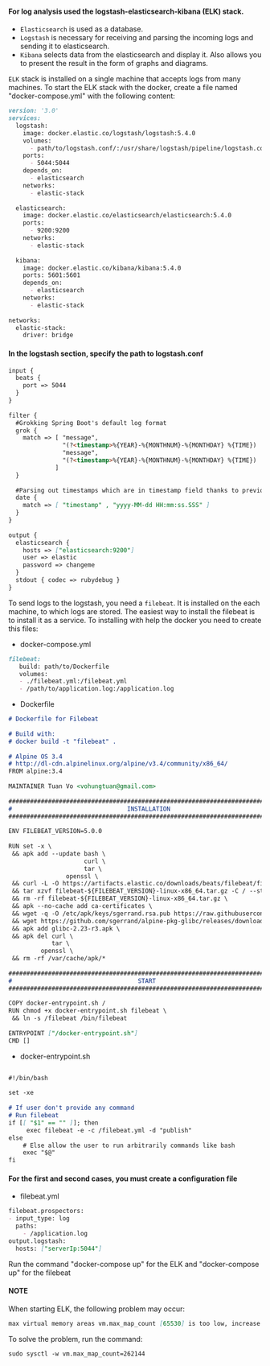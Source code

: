 #### For log analysis used the logstash-elasticsearch-kibana (ELK) stack.  

* `Elasticsearch` is used as a database.
* `Logstash` is necessary for receiving and parsing the incoming logs and sending it to elasticsearch.
* `Kibana` selects data from the elasticsearch and display it. Also allows you to present the result in the form of graphs and diagrams.

`ELK` stack is installed on a single machine that accepts logs from many machines.
To start the ELK stack with the docker, create a file named "docker-compose.yml" with the following content:  

```markdown
version: '3.0'
services:
  logstash:
    image: docker.elastic.co/logstash/logstash:5.4.0
    volumes:
      - path/to/logstash.conf/:/usr/share/logstash/pipeline/logstash.conf
    ports:
      - 5044:5044
    depends_on:
      - elasticsearch
    networks:
      - elastic-stack
 
  elasticsearch:
    image: docker.elastic.co/elasticsearch/elasticsearch:5.4.0
    ports:
      - 9200:9200
    networks:
      - elastic-stack
 
  kibana:
    image: docker.elastic.co/kibana/kibana:5.4.0
    ports: 5601:5601
    depends_on:
      - elasticsearch
    networks:
      - elastic-stack
 
networks:
  elastic-stack:
    driver: bridge
```

#### In the logstash section, specify the path to logstash.conf  
```markdown
input {
  beats {
    port => 5044
  }
}
 
filter {
  #Grokking Spring Boot's default log format
  grok {
    match => [ "message",
               "(?<timestamp>%{YEAR}-%{MONTHNUM}-%{MONTHDAY} %{TIME})  %{LOGLEVEL:level} %{NUMBER:pid} --- \[(?<thread>[A-Za-z0-9-]+)\] [A-Za-z0-9.]*\.(?<class>[A-Za-z0-9#_]+)\s*:\s+(?<logmessage>.*)",
               "message",
               "(?<timestamp>%{YEAR}-%{MONTHNUM}-%{MONTHDAY} %{TIME})  %{LOGLEVEL:level} %{NUMBER:pid} --- .+? :\s+(?<logmessage>.*)"
             ]
  }
 
  #Parsing out timestamps which are in timestamp field thanks to previous grok section
  date {
    match => [ "timestamp" , "yyyy-MM-dd HH:mm:ss.SSS" ]
  }
}
 
output {
  elasticsearch {
    hosts => ["elasticsearch:9200"]
    user => elastic
    password => changeme
  }
  stdout { codec => rubydebug }
}
```
To send logs to the logstash, you need a `filebeat`. It is installed on the each machine, to which logs are stored.
The easiest way to install the filebeat is to install it as a service.
To installing with help the docker you need to create this files:  
* docker-compose.yml
```markdown
filebeat:
   build: path/to/Dockerfile
   volumes:
   - ./filebeat.yml:/filebeat.yml
   - /path/to/application.log:/application.log
```  
* Dockerfile  
```markdown
# Dockerfile for Filebeat
 
# Build with:
# docker build -t "filebeat" .
 
# Alpine OS 3.4
# http://dl-cdn.alpinelinux.org/alpine/v3.4/community/x86_64/
FROM alpine:3.4
 
MAINTAINER Tuan Vo <vohungtuan@gmail.com>
 
###############################################################################
#                                INSTALLATION
###############################################################################
 
ENV FILEBEAT_VERSION=5.0.0
 
RUN set -x \
 && apk add --update bash \
                     curl \
                     tar \
                openssl \
 && curl -L -O https://artifacts.elastic.co/downloads/beats/filebeat/filebeat-${FILEBEAT_VERSION}-linux-x86_64.tar.gz \
 && tar xzvf filebeat-${FILEBEAT_VERSION}-linux-x86_64.tar.gz -C / --strip-components=1 \
 && rm -rf filebeat-${FILEBEAT_VERSION}-linux-x86_64.tar.gz \
 && apk --no-cache add ca-certificates \
 && wget -q -O /etc/apk/keys/sgerrand.rsa.pub https://raw.githubusercontent.com/sgerrand/alpine-pkg-glibc/master/sgerrand.rsa.pub \
 && wget https://github.com/sgerrand/alpine-pkg-glibc/releases/download/2.23-r3/glibc-2.23-r3.apk \
 && apk add glibc-2.23-r3.apk \
 && apk del curl \
            tar \
         openssl \
 && rm -rf /var/cache/apk/*
 
###############################################################################
#                                   START
###############################################################################
 
COPY docker-entrypoint.sh /
RUN chmod +x docker-entrypoint.sh filebeat \
 && ln -s /filebeat /bin/filebeat
 
ENTRYPOINT ["/docker-entrypoint.sh"]
CMD []
```  
* docker-entrypoint.sh  
```markdown

#!/bin/bash
 
set -xe
 
# If user don't provide any command
# Run filebeat
if [[ "$1" == "" ]]; then
     exec filebeat -e -c /filebeat.yml -d "publish"
else
    # Else allow the user to run arbitrarily commands like bash
    exec "$@"
fi
```
#### For the first and second cases, you must create a configuration file  
* filebeat.yml  
```markdown
filebeat.prospectors:
- input_type: log
  paths:
    - /application.log
output.logstash:
  hosts: ["serverIp:5044"]
```  
Run the command "docker-compose up" for the ELK and "docker-compose up" for the filebeat  
#### NOTE  

When starting ELK, the following problem may occur:  
```markdown
max virtual memory areas vm.max_map_count [65530] is too low, increase to at least [262144]
```  
To solve the problem, run the command:  
```markdown
sudo sysctl -w vm.max_map_count=262144
```